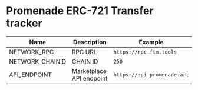 # Promenade ERC-721 Transfer tracker

| Name             | Description               | Example                                      |
| ---------------- | ------------------------- | -------------------------------------------- |
| NETWORK_RPC      | RPC URL                   | `https://rpc.ftm.tools`                      |
| NETWORK_CHAINID  | CHAIN ID                  | `250`                                        |
| API_ENDPOINT     | Marketplace API endpoint  | `https://api.promenade.art`                  |